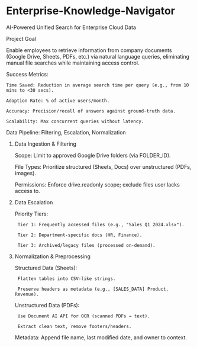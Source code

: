 # Enterprise-Knowledge-Navigator
AI-Powered Unified Search for Enterprise Cloud Data

Project Goal

Enable employees to retrieve information from company documents (Google Drive, Sheets, PDFs, etc.) via natural language queries, eliminating manual file searches while maintaining access control.

Success Metrics:

    Time Saved: Reduction in average search time per query (e.g., from 10 mins to <30 secs).

    Adoption Rate: % of active users/month.

    Accuracy: Precision/recall of answers against ground-truth data.

    Scalability: Max concurrent queries without latency.

Data Pipeline: Filtering, Escalation, Normalization
1. Data Ingestion & Filtering

    Scope: Limit to approved Google Drive folders (via FOLDER_ID).

    File Types: Prioritize structured (Sheets, Docs) over unstructured (PDFs, images).

    Permissions: Enforce drive.readonly scope; exclude files user lacks access to.

2. Data Escalation

    Priority Tiers:

        Tier 1: Frequently accessed files (e.g., "Sales Q1 2024.xlsx").

        Tier 2: Department-specific docs (HR, Finance).

        Tier 3: Archived/legacy files (processed on-demand).

3. Normalization & Preprocessing

    Structured Data (Sheets):

        Flatten tables into CSV-like strings.

        Preserve headers as metadata (e.g., [SALES_DATA] Product, Revenue).

    Unstructured Data (PDFs):

        Use Document AI API for OCR (scanned PDFs → text).

        Extract clean text, remove footers/headers.

    Metadata: Append file name, last modified date, and owner to context.
